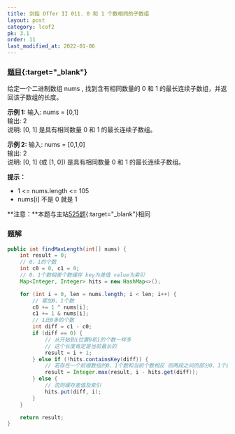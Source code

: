 ```yaml
---
title: 剑指 Offer II 011. 0 和 1 个数相同的子数组
layout: post
category: lcof2
pk: 3.1
order: 11
last_modified_at: 2022-01-06
---
```


### [题目](https://leetcode.cn/problems/A1NYOS/){:target="_blank"}

给定一个二进制数组 nums , 找到含有相同数量的 0 和 1 的最长连续子数组，并返回该子数组的长度。

**示例 1:**
输入: nums = [0,1]  
输出: 2  
说明: [0, 1] 是具有相同数量 0 和 1 的最长连续子数组。

**示例 2:**
输入: nums = [0,1,0]  
输出: 2  
说明: [0, 1] (或 [1, 0]) 是具有相同数量 0 和 1 的最长连续子数组。

**提示：**
- 1 <= nums.length <= 105
- nums[i] 不是 0 就是 1

**注意：**本题与主站[525题](https://leetcode.cn/problems/contiguous-array/){:target="_blank"}相同

### 题解

```java
public int findMaxLength(int[] nums) {
    int result = 0;
    // 0、1的个数
    int c0 = 0, c1 = 0;
    // 0、1个数相差个数缓存 key为差值 value为索引
    Map<Integer, Integer> hits = new HashMap<>();

    for (int i = 0, len = nums.length; i < len; i++) {
        // 累加0、1个数
        c0 += 1 ^ nums[i];
        c1 += 1 & nums[i];
        // 1比0多的个数
        int diff = c1 - c0;
        if (diff == 0) {
            // 从开始到i位置0和1的个数一样多
            // 这个长度肯定是当前最长的
            result = i + 1;
        } else if (!hits.containsKey(diff)) {
            // 若存在一个前缀数组的0、1个数和当前个数相反 则两段之间的部分0、1个数一致
            result = Integer.max(result, i - hits.get(diff));
        } else {
            // 否则缓存差值及索引
            hits.put(diff, i);
        }
    }

    return result;
}
```